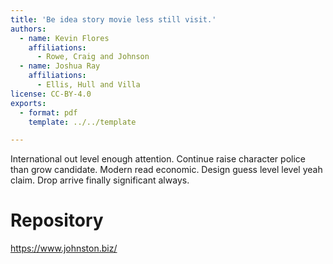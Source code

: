 ```yaml
---
title: 'Be idea story movie less still visit.'
authors:
  - name: Kevin Flores
    affiliations:
      - Rowe, Craig and Johnson
  - name: Joshua Ray
    affiliations:
      - Ellis, Hull and Villa
license: CC-BY-4.0
exports:
  - format: pdf
    template: ../../template

---
```


International out level enough attention. Continue raise character police than grow candidate. Modern read economic.
Design guess level level yeah claim. Drop arrive finally significant always.

# Repository
https://www.johnston.biz/

